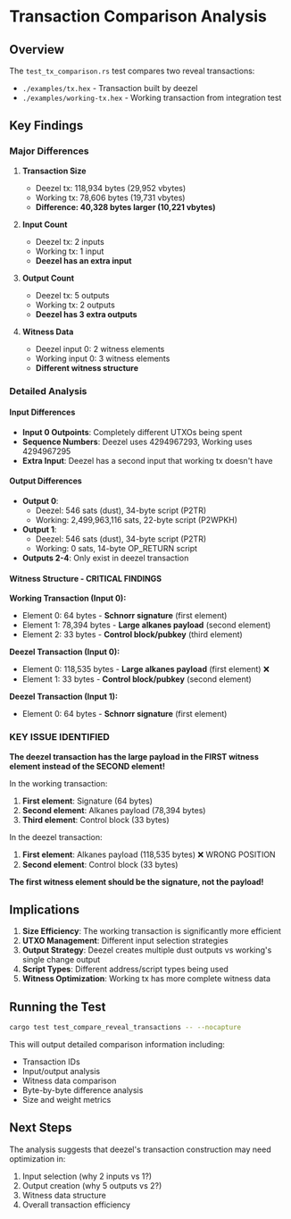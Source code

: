 # Transaction Comparison Analysis

## Overview

The `test_tx_comparison.rs` test compares two reveal transactions:
- `./examples/tx.hex` - Transaction built by deezel
- `./examples/working-tx.hex` - Working transaction from integration test

## Key Findings

### Major Differences

1. **Transaction Size**
   - Deezel tx: 118,934 bytes (29,952 vbytes)
   - Working tx: 78,606 bytes (19,731 vbytes)
   - **Difference: 40,328 bytes larger (10,221 vbytes)**

2. **Input Count**
   - Deezel tx: 2 inputs
   - Working tx: 1 input
   - **Deezel has an extra input**

3. **Output Count**
   - Deezel tx: 5 outputs
   - Working tx: 2 outputs
   - **Deezel has 3 extra outputs**

4. **Witness Data**
   - Deezel input 0: 2 witness elements
   - Working input 0: 3 witness elements
   - **Different witness structure**

### Detailed Analysis

#### Input Differences
- **Input 0 Outpoints**: Completely different UTXOs being spent
- **Sequence Numbers**: Deezel uses 4294967293, Working uses 4294967295
- **Extra Input**: Deezel has a second input that working tx doesn't have

#### Output Differences
- **Output 0**: 
  - Deezel: 546 sats (dust), 34-byte script (P2TR)
  - Working: 2,499,963,116 sats, 22-byte script (P2WPKH)
- **Output 1**:
  - Deezel: 546 sats (dust), 34-byte script (P2TR)
  - Working: 0 sats, 14-byte OP_RETURN script
- **Outputs 2-4**: Only exist in deezel transaction

#### Witness Structure - CRITICAL FINDINGS

**Working Transaction (Input 0):**
- Element 0: 64 bytes - **Schnorr signature** (first element)
- Element 1: 78,394 bytes - **Large alkanes payload** (second element)
- Element 2: 33 bytes - **Control block/pubkey** (third element)

**Deezel Transaction (Input 0):**
- Element 0: 118,535 bytes - **Large alkanes payload** (first element) ❌
- Element 1: 33 bytes - **Control block/pubkey** (second element)

**Deezel Transaction (Input 1):**
- Element 0: 64 bytes - **Schnorr signature** (first element)

### KEY ISSUE IDENTIFIED

**The deezel transaction has the large payload in the FIRST witness element instead of the SECOND element!**

In the working transaction:
1. **First element**: Signature (64 bytes)
2. **Second element**: Alkanes payload (78,394 bytes)
3. **Third element**: Control block (33 bytes)

In the deezel transaction:
1. **First element**: Alkanes payload (118,535 bytes) ❌ WRONG POSITION
2. **Second element**: Control block (33 bytes)

**The first witness element should be the signature, not the payload!**

## Implications

1. **Size Efficiency**: The working transaction is significantly more efficient
2. **UTXO Management**: Different input selection strategies
3. **Output Strategy**: Deezel creates multiple dust outputs vs working's single change output
4. **Script Types**: Different address/script types being used
5. **Witness Optimization**: Working tx has more complete witness data

## Running the Test

```bash
cargo test test_compare_reveal_transactions -- --nocapture
```

This will output detailed comparison information including:
- Transaction IDs
- Input/output analysis
- Witness data comparison
- Byte-by-byte difference analysis
- Size and weight metrics

## Next Steps

The analysis suggests that deezel's transaction construction may need optimization in:
1. Input selection (why 2 inputs vs 1?)
2. Output creation (why 5 outputs vs 2?)
3. Witness data structure
4. Overall transaction efficiency